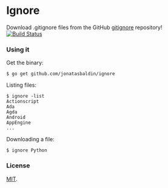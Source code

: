 # Ignore
Download .gitignore files from the GitHub [gitignore](https://github.com/github/gitignore) repository!
[![Build Status](https://travis-ci.org/jonatasbaldin/ignore.svg?branch=master)](https://travis-ci.org/jonatasbaldin/ignore)

### Using it
Get the binary:
```
$ go get github.com/jonatasbaldin/ignore
```

Listing files:
```
$ ignore -list
Actionscript
Ada
Agda
Android
AppEngine
...
```

Downloading a file:
```
$ ignore Python
```

### License
[MIT](https://github.com/jonatasbaldin/ignore/blob/master/LICENSE).
